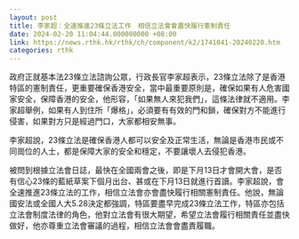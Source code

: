 ```yaml
---
layout: post
title: 李家超：全速推進23條立法工作　相信立法會會盡快履行憲制責任
date: 2024-02-20 11:04:44.000000000 +08:00
link: https://news.rthk.hk/rthk/ch/component/k2/1741041-20240220.htm
categories: rthk
---
```


政府正就基本法23條立法諮詢公眾，行政長官李家超表示，23條立法除了是香港特區的憲制責任，更重要確保香港安全，當中最重要原則是，確保如果有人危害國家安全，保障香港的安全，他形容，「如果無人來犯我們」，這條法律就不適用。李家超舉例，如果有人到住所「爆格」，必須要有有效的門和鎖，確保對方不能進行侵害，如果對方只是經過門口，大家都相安無事。

李家超說，23條立法是確保香港人都可以安全及正常生活，無論是香港市民或不同崗位的人士，都是保障大家的安全和穩定，不要讓壞人去侵犯香港。

被問到根據立法會日誌，最快在全國兩會之後，即是下月13日才會開大會，是否有信心23條的藍紙草案下個月出台、甚或在下月13日就進行首讀。李家超說，會全速推進23條立法的工作，相信立法會亦會盡快履行相關憲制責任。他說，無論國安法或全國人大5.28決定都強調，特區要盡早完成23條立法工作，特區亦包括立法會制度法律的角色，他對立法會有很大期望，希望立法會履行相關責任並盡快做好，他亦尊重立法會審議的過程，相信立法會會盡責履職。
